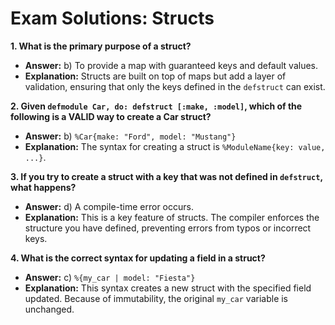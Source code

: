 # Exam Solutions: Structs

**1. What is the primary purpose of a struct?**

- **Answer:** b) To provide a map with guaranteed keys and default values.
- **Explanation:** Structs are built on top of maps but add a layer of validation, ensuring that only the keys defined in the `defstruct` can exist.

**2. Given `defmodule Car, do: defstruct [:make, :model]`, which of the following is a VALID way to create a Car struct?**

- **Answer:** b) `%Car{make: "Ford", model: "Mustang"}`
- **Explanation:** The syntax for creating a struct is `%ModuleName{key: value, ...}`.

**3. If you try to create a struct with a key that was not defined in `defstruct`, what happens?**

- **Answer:** d) A compile-time error occurs.
- **Explanation:** This is a key feature of structs. The compiler enforces the structure you have defined, preventing errors from typos or incorrect keys.

**4. What is the correct syntax for updating a field in a struct?**

- **Answer:** c) `%{my_car | model: "Fiesta"}`
- **Explanation:** This syntax creates a new struct with the specified field updated. Because of immutability, the original `my_car` variable is unchanged.
